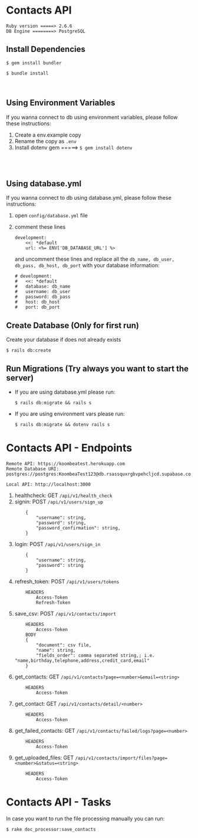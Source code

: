 # Contacts API

```
Ruby version =====> 2.6.6
DB Engine ========> PostgreSQL
```
## Install Dependencies

```
$ gem install bundler

$ bundle install
```
<br/>

## Using Environment Variables

If you wanna connect to db using environment variables, please follow these instructions:

1. Create a env.example copy
2. Rename the copy as `.env`
3. Install dotenv gem =====> `$ gem install dotenv`
<br/>
<br/>

## Using database.yml

If you wanna connect to db using database.yml, please follow these instructions:

1. open `config/database.yml` file
2. comment these lines

    ```
    development:
        <<: *default
        url: <%= ENV['DB_DATABASE_URL'] %>
    ```

    and uncomment these lines and replace all the `db_name, db_user, db_pass, db_host, db_port` with your database information:

    ```
    # development:
    #   <<: *default
    #   database: db_name
    #   username: db_user
    #   password: db_pass
    #   host: db_host
    #   port: db_port
    ```

## Create Database (Only for first run)

Create your database if does not already exists

```
$ rails db:create
```

## Run Migrations (Try always you want to start the server)

* If you are using database.yml please run:

    ```
    $ rails db:migrate && rails s
    ```

* If you are using environment vars please run:

    ```
    $ rails db:migrate && dotenv rails s
    ```

# Contacts API - Endpoints

```
Remote API: https://koombeatest.herokuapp.com
Remote Database URI: postgres://postgres:KoombeaTest123@db.rsassquxrgbvpehcljcd.supabase.co:6543/postgres

Local API: http://localhost:3000
```

1. healthcheck: GET `/api/v1/health_check`
2. signin: POST `/api/v1/users/sign_up`
    ```
        {
            "username": string,
            "password": string,
            "password_confirmation": string,
        }
    ```
3. login: POST `/api/v1/users/sign_in`
    ```
        {
            "username": string,
            "password": string
        }
    ```
4. refresh_token: POST `/api/v1/users/tokens`
    ```
        HEADERS
            Access-Token
            Refresh-Token
    ```
5. save_csv: POST `/api/v1/contacts/import`
    ```
        HEADERS
            Access-Token
        BODY
        {
            "document": csv file,
            "name": string,
            "fields_order": comma separated string,; i.e. "name,birthday,telephone,address,credit_card,email"
        }
    ```
6. get_contacts: GET `/api/v1/contacts?page=<number>&email=<string>`
    ```
        HEADERS
            Access-Token
    ```
7. get_contact: GET `/api/v1/contacts/detail/<number>`
    ```
        HEADERS
            Access-Token
    ```
8. get_failed_contacts: GET `/api/v1/contacts/failed/logs?page=<number>`
    ```
        HEADERS
            Access-Token
    ```
8. get_uploaded_files: GET `/api/v1/contacts/import/files?page=<number>&status=<string>`
    ```
        HEADERS
            Access-Token
    ```

# Contacts API - Tasks

In case you want to run the file processing manually you can run:

```
$ rake doc_processor:save_contacts
```

